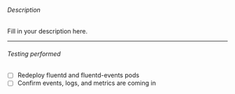 ###### Description

Fill in your description here.

---

###### Testing performed

- [ ] Redeploy fluentd and fluentd-events pods
- [ ] Confirm events, logs, and metrics are coming in
